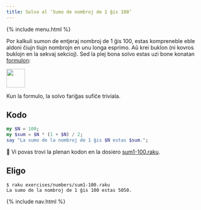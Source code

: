 ```yaml
---
title: Solvo al ‘Sumo de nombroj de 1 ĝis 100’
---
```


{% include menu.html %}

Por kalkuli sumon de entjeraj nombroj de 1 ĝis 100, estas kompreneble eble aldoni ĉiujn tiujn nombrojn en unu longa esprimo. Aŭ krei buklon (ni kovros buklojn en la sekvaj sekcioj). Sed la plej bona solvo estas uzi bone konatan [formulon](https://en.wikipedia.org/wiki/1_%2B_2_%2B_3_%2B_4_%2B_⋯):

<div class="formula"><img src="sum.png" style="height: 3.5em; width: auto" /></div>

Kun la formulo, la solvo fariĝas sufiĉe triviala.

## Kodo

```raku
my $N = 100;
my $sum = $N * (1 + $N) / 2;
say "La sumo de la nombroj de 1 ĝis $N estas $sum.";
```

🦋 Vi povas trovi la plenan kodon en la dosiero [sum1-100.raku](https://github.com/ash/raku-course/blob/master/exercises/numbers/sum1-100.raku).

## Eligo

```console
$ raku exercises/numbers/sum1-100.raku 
La sumo de la nombroj de 1 ĝis 100 estas 5050.
```

{% include nav.html %}